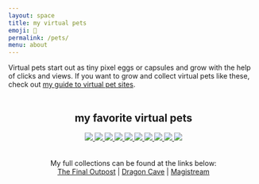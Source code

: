 ```yaml
---
layout: space
title: my virtual pets
emoji: 🐲
permalink: /pets/
menu: about
---
```

Virtual pets start out as tiny pixel eggs or capsules and grow with the help of clicks and views. If you want to grow and collect virtual pets like these, check out <a href="/2022/11/25/virtual-pets.html">my guide to virtual pet sites</a>.
<br>
<br>
<center>
    <h2>my favorite virtual pets</h2>
    <div class="quilt">
        <a target="other" href='https://finaloutpost.net/view/CCG9D#main'>
            <img src='https://finaloutpost.net/s/CCG9D.png'>
        </a>
        <a target="other" href='https://finaloutpost.net/view/picJj#main'>
            <img src='https://finaloutpost.net/s/picJj.png'>
        </a>
        <a target="other" href='https://finaloutpost.net/view/ohzHb#main'>
            <img src='https://finaloutpost.net/s/ohzHb1.png'>
        </a>
        <a target="other" href='https://finaloutpost.net/view/6tZ5z#main'>
            <img src='https://finaloutpost.net/s/6tZ5z3.png'>
        </a>
        <a target="other" href="https://dragcave.net/view/gpSa9#middle">
            <img src="https://dragcave.net/image/gpSa9.gif" style="border-width:0"/>
        </a>
        <a target="other" href="https://dragcave.net/view/mMntk#middle">
            <img src="https://dragcave.net/image/mMntk.gif" style="border-width:0"/>
        </a>
        <a target="other" href="https://dragcave.net/view/PCf1e">
            <img src="https://dragcave.net/image/PCf1e.gif" style="border-width:0"/>
        </a>
        <a target="other" href="https://dragcave.net/view/OVsMx#middle">
            <img src="https://dragcave.net/image/OVsMx.gif" style="border-width:0"/>
        </a>
        <a target="other" href="https://dragcave.net/view/yLmgd#middle">
            <img src="https://dragcave.net/image/yLmgd.gif" style="border-width:0"/>
        </a>
        <a target="other" href="https://dragcave.net/view/aZAqo#middle">
            <img src="https://dragcave.net/image/aZAqo.gif" style="border-width:0"/>
        </a>
    </div>
    <br>
    <br>
    My full collections can be found at the links below:
    <br>
    <a target="_blank" href="https://finaloutpost.net/visit/lostletters/37592">The Final Outpost</a> | 
    <a target="_blank" href="https://dragcave.net/user/lostletters">Dragon Cave</a> | 
    <a target="_blank" href="https://magistream.com/user/lostletters/Completed">Magistream</a>
</center>